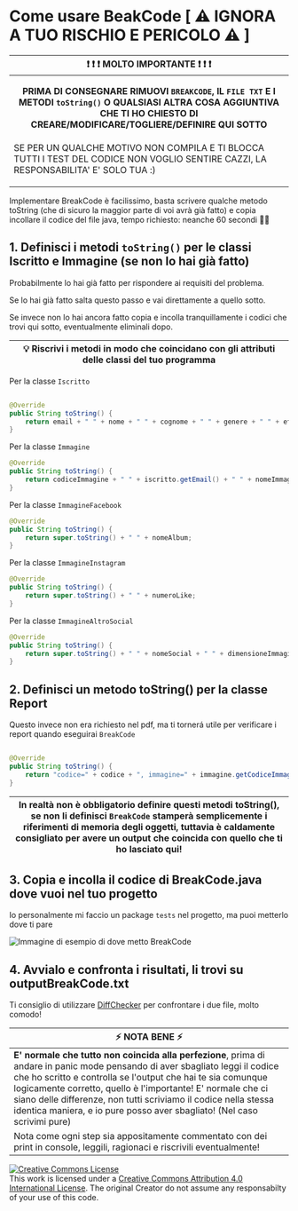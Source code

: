 # Come usare BeakCode [ :warning: IGNORA A TUO RISCHIO E PERICOLO :warning: ]

| :exclamation: :exclamation: :exclamation: MOLTO IMPORTANTE :exclamation: :exclamation: :exclamation: |
|-----------------------------------------|
| <p style="text-align: center;"> **PRIMA DI CONSEGNARE RIMUOVI ```BREAKCODE```, IL ```FILE TXT``` E I METODI ```toString()``` O QUALSIASI ALTRA COSA AGGIUNTIVA CHE TI HO CHIESTO DI CREARE/MODIFICARE/TOGLIERE/DEFINIRE QUI SOTTO** |	
|SE PER UN QUALCHE MOTIVO NON COMPILA E TI BLOCCA TUTTI I TEST DEL CODICE NON VOGLIO SENTIRE CAZZI, LA RESPONSABILITA' E' SOLO TUA :) </p> |


Implementare BreakCode è facilissimo, basta scrivere qualche metodo toString (che di sicuro la maggior parte di voi avrà già fatto) e copia incollare il codice del file java, tempo richiesto: neanche 60 secondi :ok_woman:


## 1. Definisci i metodi ```toString()``` per le classi Iscritto e Immagine (se non lo hai già fatto) 
Probabilmente lo hai già fatto per rispondere ai requisiti del problema.

Se lo hai già fatto salta questo passo e vai direttamente a quello sotto.

Se invece non lo hai ancora fatto copia e incolla tranquillamente i codici che trovi qui sotto, eventualmente eliminali dopo.

| :bulb: Riscrivi i metodi in modo che coincidano con gli attributi delle classi del tuo programma |
|-----------------------------------------|

Per la classe ```Iscritto```
```java

@Override
public String toString() {
	return email + " " + nome + " " + cognome + " " + genere + " " + eta;
}
```

Per la classe ```Immagine```
```java
@Override
public String toString() {
	return codiceImmagine + " " + iscritto.getEmail() + " " + nomeImmagine + " " + tipoImmagine;
}
```
Per la classe ```ImmagineFacebook```
```java
@Override
public String toString() {
	return super.toString() + " " + nomeAlbum;
}
```
Per la classe ```ImmagineInstagram```
```java
@Override
public String toString() {
	return super.toString() + " " + numeroLike;
}
```
Per la classe ```ImmagineAltroSocial```
```java
@Override
public String toString() {
	return super.toString() + " " + nomeSocial + " " + dimensioneImmagine;
}
```

## 2. Definisci un metodo toString() per la classe Report
Questo invece non era richiesto nel pdf, ma ti tornerá utile per verificare i report quando eseguirai ```BreakCode```
```java

@Override
public String toString() {
	return "codice=" + codice + ", immagine=" + immagine.getCodiceImmagine() + ", descrizione=" + descrizione + ", timestamp=" + timestamp;
}
```

| In realtà non è obbligatorio definire questi metodi toString(), se non li definisci ```BreakCode``` stamperà semplicemente i riferimenti di memoria degli oggetti, tuttavia è caldamente consigliato per avere un output che coincida con quello che ti ho lasciato qui!|
|-----------------------------------------|

## 3. Copia e incolla il codice di BreakCode.java dove vuoi nel tuo progetto
Io personalmente mi faccio un package ```tests``` nel progetto, ma puoi metterlo dove ti pare


![Immagine di esempio di dove metto BreakCode](https://i.ibb.co/0qSyrN1/immagine.png)


## 4. Avvialo e confronta i risultati, li trovi su outputBreakCode.txt 
Ti consiglio di utilizzare [DiffChecker](https://www.diffchecker.com/) per confrontare i due file, molto comodo!

|:zap:        NOTA BENE   :zap:|
|--------------------------|
| **E' normale che tutto non coincida alla perfezione**, prima di andare in panic mode pensando di aver sbagliato leggi il codice che ho scritto e controlla se l'output che hai te sia comunque logicamente corretto, quello è l'importante! E' normale che ci siano delle differenze, non tutti scriviamo il codice nella stessa identica maniera, e io pure posso aver sbagliato! (Nel caso scrivimi pure)|
| Nota come ogni step sia appositamente commentato con dei print in console, leggili, ragionaci e riscrivili eventualmente! |


<a rel="license" href="http://creativecommons.org/licenses/by/4.0/"><img alt="Creative Commons License" style="border-width:0" src="https://i.creativecommons.org/l/by/4.0/88x31.png" /></a><br />This work is licensed under a <a rel="license" href="http://creativecommons.org/licenses/by/4.0/">Creative Commons Attribution 4.0 International License</a>. The original Creator do not assume any responsabilty of your use of this code. 
